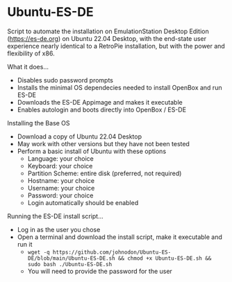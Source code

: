 # Ubuntu-ES-DE

Script to automate the installation on EmulationStation Desktop Edition (https://es-de.org) on Ubuntu 22.04 Desktop, with the end-state user experience nearly identical to a RetroPie installation, but with the power and flexibility of x86.

What it does...
  - Disables sudo password prompts
  - Installs the minimal OS dependecies needed to install OpenBox and run ES-DE
  - Downloads the ES-DE Appimage and makes it executable
  - Enables autologin and boots directly into OpenBox / ES-DE


Installing the Base OS
  - Download a copy of Ubuntu 22.04 Desktop
  - May work with other versions but they have not been tested
  - Perform a basic install of Ubuntu with these options
      - Language: your choice
      - Keyboard: your choice
      - Partition Scheme: entire disk (preferred, not required)
      - Hostname: your choice
      - Username: your choice
      - Password: your choice
      - Login automatically should be enabled


Running the ES-DE install script...
  - Log in as the user you chose
  - Open a terminal and download the install script, make it executable and run it
      - `wget -q https://github.com/johnodon/Ubuntu-ES-DE/blob/main/Ubuntu-ES-DE.sh && chmod +x Ubuntu-ES-DE.sh && sudo bash ./Ubuntu-ES-DE.sh`
      - You will need to provide the password for the user

